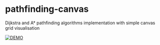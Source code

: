 # pathfinding-canvas
Dijkstra and A* pathfinding algorithms implementation with simple canvas grid visualisation

[![DEMO](https://j.gifs.com/81R3w3.gif)]()
